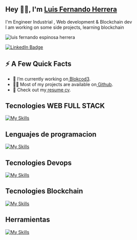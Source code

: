 <h2>Hey 👋🧐, I'm
    <a href="https://www.linkedin.com/in/luiferch/">Luis Fernando Herrera
</a>
</h2>


<p>I'm  Engineer Industrial , Web development & Blockchain dev 
    <br>I am working on some side projects, learning blockchain
 </p>
 <img src="https://github-readme-stats.vercel.app/api?username=Luif3rch&show_icons=true&count_private=true" alt="luis fernando espinosa herrera"/>

<p>
    <a href="https://www.linkedin.com/in/luiferch/">
        <img
            src="https://img.shields.io/badge/-@luiferch-0077B5?style=flat-square&amp;labelColor=0077B5&amp;logo=LinkedIn&amp;https://www.linkedin.com/in/luiferch/"
            alt="LinkedIn Badge"></a>
        </p>
                    <h2>⚡️ A Few Quick Facts</h2>
                    <ul>
                        <li>🔭 I’m currently working on<a href="[https://github.com/Spiderpig86/Cirrus](https://www.blokcod3.com/)"> Blokcod3</a>.</li>
                        <li>👨‍💻 Most of my projects are available on<a href=""> Github</a>.</li>
                        <li>📙 Check out my<a href=""> resume cv</a>.</li>
                    </ul>
<h2>Tecnologies WEB FULL STACK</h2>

[![My Skills](https://skillicons.dev/icons?i=wordpress,html,ts,css,bootstrap,sass,tailwind,react,vue,electron,firebase,mysql,firebase,mongodb,nodejs,express,nextjs,nestjs,php,laravel&perline=10)](#)

<h2>Lenguajes de programacion</h2>

[![My Skills](https://skillicons.dev/icons?i=wordpress,js,ts,go,python,java,&perline=10)](#)


<h2>Tecnologies Devops</h2>

[![My Skills](https://skillicons.dev/icons?i=bash,azure,docker,gitlab,github,git,webpack,kubernetes,linux,jenkins&perline=10)](#)

<h2>Tecnologies Blockchain</h2>

[![My Skills](https://skillicons.dev/icons?i=remix,rust,solidity,py,flutter&perline=10)](#)

<h2>Herramientas</h2>

[![My Skills](https://skillicons.dev/icons?i=idea,ps,figma,,arduino,androidstudio,discord,md&perline=10)](#)
